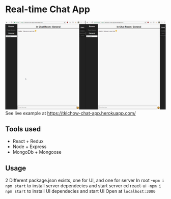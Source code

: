 ﻿# Real-time Chat App

![chat example gif](example.gif)
See live example at https://tklchow-chat-app.herokuapp.com/

## Tools used
- React + Redux
- Node + Express
- MongoDb + Mongoose

## Usage
2 Different package.json exists, one for UI, and one for server
In root
-`npm i` `npm start` to install server dependecies and start server
cd react-ui
-`npm i` `npm start` to install UI dependecies and start UI
Open at `localhost:3000`